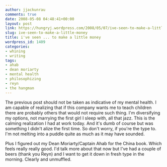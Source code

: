 ```yaml
---
author: jjackunrau
comments: true
date: 2008-05-08 04:48:41+00:00
layout: post
link: https://hungryj.wordpress.com/2008/05/07/ive-seen-to-make-a-little-money/
slug: ive-seen-to-make-a-little-money
title: i've seen ... to make a little money
wordpress_id: 1409
categories:
- whining
- writing
tags:
- ahab
- dean moriarty
- mental health
- philosophizing
- reyn
- the hangman
---
```


The previous post should not be taken as indicative of my mental health. I am capable of realizing that if this company wants me to teach children there are probably others that would not require such thing. I'm diversifying my options, not marrying the first girl I sleep with, all that jazz. This is the calming realization I had at work today. And it's dumb of course but was something I didn't alize the first time. So don't worry, if you're the type to. I'm not melting into a puddle quite as much as it may have sounded.

Plus I figured out my Dean Moriarty/Captain Ahab for the China book. Which feels really really good. I'd talk more about that now but I've had a couple of beers (thank you Reyn) and I want to get it down in fresh type in the morning. Clearly and unmuffled.
